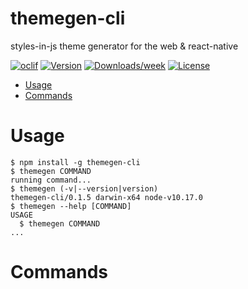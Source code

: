 themegen-cli
============

styles-in-js theme generator for the web &amp; react-native

[![oclif](https://img.shields.io/badge/cli-oclif-brightgreen.svg)](https://oclif.io)
[![Version](https://img.shields.io/npm/v/themegen-cli.svg)](https://npmjs.org/package/themegen-cli)
[![Downloads/week](https://img.shields.io/npm/dw/themegen-cli.svg)](https://npmjs.org/package/themegen-cli)
[![License](https://img.shields.io/npm/l/themegen-cli.svg)](https://github.com/apostopher/themegen-cli/blob/master/package.json)

<!-- toc -->
* [Usage](#usage)
* [Commands](#commands)
<!-- tocstop -->
# Usage
<!-- usage -->
```sh-session
$ npm install -g themegen-cli
$ themegen COMMAND
running command...
$ themegen (-v|--version|version)
themegen-cli/0.1.5 darwin-x64 node-v10.17.0
$ themegen --help [COMMAND]
USAGE
  $ themegen COMMAND
...
```
<!-- usagestop -->
# Commands
<!-- commands -->

<!-- commandsstop -->
